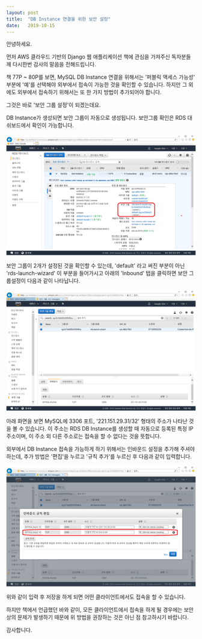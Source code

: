 ```yaml
---
layout: post
title:  "DB Instance 연결을 위한 보안 설정"
date:   2019-10-15
---
```


<p>안녕하세요.</p>

<p>먼저 AWS 클라우드 기반의 Django 웹 애플리케이션 책에 관심을 가져주신 독자분들께 다시한번 감사의 말씀을 전해드립니다.</p>

<p>책 77P ~ 80P를 보면, MySQL DB Instance 연결을 위해서는 '퍼블릭 액세스 가능성' 부분에 '예'를 선택해야 외부에서 접속이 가능한 것을 확인할 수 있습니다. 하지만 그 외에도 외부에서 접속하기 위해서는 또 한 가지 방법이 추가되어야 합니다.</p>

<p>그것은 바로 '보안 그룹 설정'이 되겠는데요.</p>

<p>DB Instance가 생성되면 보안 그룹이 자동으로 생성됩니다. 보안그룹 확인은 RDS 대쉬보드에서 확인이 가능합니다.</p>

<img src='/assets/img/img001_01.png' />

<p>보안 그룹이 2개가 설정된 것을 확인할 수 있는데, 'default' 라고 써진 부분이 아닌 'rds-launch-wizard' 이 부분을 들어가시고 아래의 'Inbound' 탭을 클릭하면 보안 그룹설정이 다음과 같이 나타납니다.</p>

<img src='/assets/img/img001_02.png' />

<p>아래 화면을 보면 MySQL에 3306 포트, '221.151.29.31/32' 형태의 주소가 나타난 것을 볼 수 있습니다. 이 주소는 RDS DB Instance를 생성할 때 자동으로 등록된 특정 IP주소이며, 이 주소 외 다른 주소로는 접속을 할 수 없다는 것을 뜻합니다.</p>

<p>외부에서 DB Instance 접속을 가능하게 하기 위해서는 인바운드 설정을 추가해 주셔야 하는데, 추가 방법은 '편집'을 누르고 '규칙 추가'를 누르신 후 다음과 같이 입력합니다.</p>

<img src='/assets/img/img001_03.png' />

<p>위와 같이 입력 후 저장을 하게 되면 어떤 클라이언트에서도 접속을 할 수 있습니다.</p>

<p>하지만 책에서 언급했던 바와 같이, 모든 클라이언트에서 접속을 하게 될 경우에는 보안 상의 문제가 발생하기 때문에 위 방법을 권장하는 것은 아닌 점 참고하시기 바랍니다.</p>
<p>감사합니다.</p>